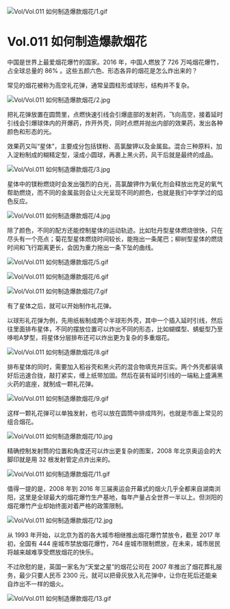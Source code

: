 
![Vol/Vol.011 如何制造爆款烟花/1.gif](https://cdn.jsdelivr.net/gh/qiaoshouzi/static/image/Vol/Vol.011%20如何制造爆款烟花/1.gif)

# Vol.011 如何制造爆款烟花

中国是世界上最爱烟花爆竹的国家。2016 年，中国人燃放了 726 万吨烟花爆竹，占全球总量的 86% 。这些五颜六色、形态各异的烟花是怎么炸出来的？

常见的烟花被称为高空礼花弹，通常呈圆柱形或球形，结构并不复杂。

![Vol/Vol.011 如何制造爆款烟花/2.jpg](https://cdn.jsdelivr.net/gh/qiaoshouzi/static/image/Vol/Vol.011%20如何制造爆款烟花/2.jpg)

把礼花弹放置在圆筒里，点燃快速引线会引爆底部的发射药，飞向高空，接着延时引线会引爆球体内的开爆药，炸开外壳，同时点燃并抛出内部的效果药，发出各种颜色和形态的光。

效果药又叫“星体”，主要成分包括镁粉、高氯酸钾以及金属盐。混合三种原料，加入淀粉制成的糊精定型，滚成小圆球，再裹上黑火药，风干后就是最终的成品。

![Vol/Vol.011 如何制造爆款烟花/3.jpg](https://cdn.jsdelivr.net/gh/qiaoshouzi/static/image/Vol/Vol.011%20如何制造爆款烟花/3.jpg)

星体中的镁粉燃烧时会发出强烈的白光，高氯酸钾作为氧化剂会释放出充足的氧气帮助燃烧，而不同的金属盐则会让火光呈现不同的颜色，也就是我们中学学过的焰色反应。

![Vol/Vol.011 如何制造爆款烟花/4.jpg](https://cdn.jsdelivr.net/gh/qiaoshouzi/static/image/Vol/Vol.011%20如何制造爆款烟花/4.jpg)

除了颜色，不同的配方还能控制星体的运动轨迹。比如牡丹型星体燃烧很快，只在尽头有一个亮点；菊花型星体燃烧时间较长，能拖出一条尾巴；柳树型星体的燃烧时间和飞行距离更长，会因为重力拖出一条下坠的曲线。

![Vol/Vol.011 如何制造爆款烟花/5.gif](https://cdn.jsdelivr.net/gh/qiaoshouzi/static/image/Vol/Vol.011%20如何制造爆款烟花/5.gif)

![Vol/Vol.011 如何制造爆款烟花/6.gif](https://cdn.jsdelivr.net/gh/qiaoshouzi/static/image/Vol/Vol.011%20如何制造爆款烟花/6.gif)

![Vol/Vol.011 如何制造爆款烟花/7.gif](https://cdn.jsdelivr.net/gh/qiaoshouzi/static/image/Vol/Vol.011%20如何制造爆款烟花/7.gif)

有了星体之后，就可以开始制作礼花弹。

以球形礼花弹为例，先用纸板制成两个半球形外壳，其中一个插入延时引线，然后往里面排布星体，不同的摆放位置可以炸出不同的形态，比如蝴蝶型、蜻蜓型乃至哆啦A梦型，将星体分层排布还可以炸出更为复杂的多重烟花。

![Vol/Vol.011 如何制造爆款烟花/8.gif](https://cdn.jsdelivr.net/gh/qiaoshouzi/static/image/Vol/Vol.011%20如何制造爆款烟花/8.gif)

排布星体的同时，需要加入稻谷壳和黑火药的混合物填充并压实。两个外壳都装填好后迅速合拢，敲打紧实，缠上纸带加固。然后在装有延时引线的一端粘上盛满黑火药的底座，就制成一颗礼花弹。

![Vol/Vol.011 如何制造爆款烟花/9.gif](https://cdn.jsdelivr.net/gh/qiaoshouzi/static/image/Vol/Vol.011%20如何制造爆款烟花/9.gif)

这样一颗礼花弹可以单独发射，也可以放在圆筒中排成阵列，也就是市面上常见的组合烟花。

![Vol/Vol.011 如何制造爆款烟花/10.jpg](https://cdn.jsdelivr.net/gh/qiaoshouzi/static/image/Vol/Vol.011%20如何制造爆款烟花/10.jpg)

精确控制发射筒的位置和角度还可以炸出更复杂的图案，2008 年北京奥运会的大脚印就是用 32 根发射管定点炸出来的。

![Vol/Vol.011 如何制造爆款烟花/11.gif](https://cdn.jsdelivr.net/gh/qiaoshouzi/static/image/Vol/Vol.011%20如何制造爆款烟花/11.gif)

值得一提的是，2008 年到 2016 年三届奥运会开幕式的烟火几乎全都来自湖南浏阳，这里是全球最大的烟花爆竹生产基地，每年产量占全世界一半以上。但浏阳的烟花爆竹产业却始终面对着严格的政策限制。

![Vol/Vol.011 如何制造爆款烟花/12.jpg](https://cdn.jsdelivr.net/gh/qiaoshouzi/static/image/Vol/Vol.011%20如何制造爆款烟花/12.jpg)

从 1993 年开始，以北京为首的各大城市相继推出烟花爆竹禁放令，截至 2017 年初，全国有 444 座城市禁放烟花爆竹，764 座城市限制燃放，在未来，城市居民将越来越难享受燃放烟花的快乐。

不过欣慰的是，英国一家名为“天堂之星”的烟花公司在 2007 年推出了烟花葬礼服务，最少只要人民币 2300 元，就可以把骨灰放入礼花弹中，让你在死后还能亲自炸出不一样的烟火。

![Vol/Vol.011 如何制造爆款烟花/13.gif](https://cdn.jsdelivr.net/gh/qiaoshouzi/static/image/Vol/Vol.011%20如何制造爆款烟花/13.gif)
